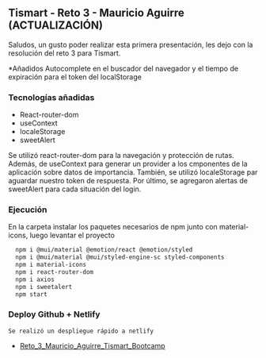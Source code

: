 
## Tismart - Reto 3 - Mauricio Aguirre (ACTUALIZACIÓN)

Saludos, un gusto poder realizar esta primera presentación, les dejo con la resolución del reto 3 para Tismart.

*Añadidos Autocomplete en el buscador del navegador y el tiempo de expiración para el token del localStorage

### Tecnologías añadidas

- React-router-dom
- useContext
- localeStorage
- sweetAlert

Se utilizó react-router-dom para la navegación y protección de rutas.
Además, de useContext para generar un provider a los cmponentes de la aplicación sobre datos de importancia.
También, se utilizó localeStorage par aguardar nuestro token de respuesta.
Por último, se agregaron alertas de sweetAlert para cada  situación del login.

### Ejecución

En la carpeta instalar los paquetes necesarios de npm junto con material-icons, luego levantar el proyecto

```bash
  npm i @mui/material @emotion/react @emotion/styled
  npm i @mui/material @mui/styled-engine-sc styled-components
  npm i material-icons
  npm i react-router-dom
  npm i axios
  npm i sweetalert
  npm start
```
    
### Deploy Github + Netlify

    Se realizó un despliegue rápido a netlify

 - [Reto_3_Mauricio_Aguirre_Tismart_Bootcamp](https://reto3tismartmauricioaguirre.netlify.app/login)
